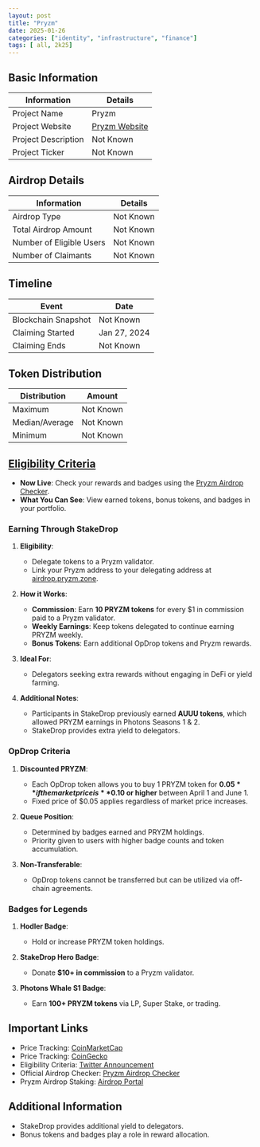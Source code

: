 ```yaml
---
layout: post
title: "Pryzm"
date: 2025-01-26
categories: ["identity", "infrastructure", "finance"]
tags: [ all, 2k25]
---
```

## Basic Information
| Information         | Details |
|---------------------|---------|
| Project Name       | Pryzm   |
| Project Website    | [Pryzm Website](link) |
| Project Description | Not Known |
| Project Ticker     | Not Known |

## Airdrop Details
| Information           | Details |
|-----------------------|---------|
| Airdrop Type         | Not Known |
| Total Airdrop Amount | Not Known |
| Number of Eligible Users | Not Known |
| Number of Claimants  | Not Known |

## Timeline
| Event                | Date |
|----------------------|------|
| Blockchain Snapshot  | Not Known |
| Claiming Started     | Jan 27, 2024 |
| Claiming Ends        | Not Known |

## Token Distribution
| Distribution | Amount |
|-------------|--------|
| Maximum     | Not Known |
| Median/Average | Not Known |
| Minimum     | Not Known |

## [Eligibility Criteria](https://x.com/Pryzm_Zone/status/1884030239619051930)
- **Now Live**: Check your rewards and badges using the [Pryzm Airdrop Checker](https://app.pryzm.zone/portfolio).
- **What You Can See**: View earned tokens, bonus tokens, and badges in your portfolio.

### Earning Through StakeDrop
1. **Eligibility**:
   - Delegate tokens to a Pryzm validator.
   - Link your Pryzm address to your delegating address at [airdrop.pryzm.zone](https://airdrop.pryzm.zone).

2. **How it Works**:
   - **Commission**: Earn **10 PRYZM tokens** for every $1 in commission paid to a Pryzm validator.
   - **Weekly Earnings**: Keep tokens delegated to continue earning PRYZM weekly.
   - **Bonus Tokens**: Earn additional OpDrop tokens and Pryzm rewards.

3. **Ideal For**:
   - Delegators seeking extra rewards without engaging in DeFi or yield farming.

4. **Additional Notes**:
   - Participants in StakeDrop previously earned **AUUU tokens**, which allowed PRYZM earnings in Photons Seasons 1 & 2.
   - StakeDrop provides extra yield to delegators.

### OpDrop Criteria
1. **Discounted PRYZM**:
   - Each OpDrop token allows you to buy 1 PRYZM token for **$0.05** if the market price is **$0.10 or higher** between April 1 and June 1.
   - Fixed price of $0.05 applies regardless of market price increases.

2. **Queue Position**:
   - Determined by badges earned and PRYZM holdings.
   - Priority given to users with higher badge counts and token accumulation.

3. **Non-Transferable**:
   - OpDrop tokens cannot be transferred but can be utilized via off-chain agreements.

### Badges for Legends
1. **Hodler Badge**:
   - Hold or increase PRYZM token holdings.

2. **StakeDrop Hero Badge**:
   - Donate **$10+ in commission** to a Pryzm validator.

3. **Photons Whale S1 Badge**:
   - Earn **100+ PRYZM tokens** via LP, Super Stake, or trading.

## Important Links
- Price Tracking: [CoinMarketCap](https://coinmarketcap.com/currencies/)
- Price Tracking: [CoinGecko](https://www.coingecko.com/en/coins/)
- Eligibility Criteria: [Twitter Announcement](https://x.com/Pryzm_Zone/status/1884030239619051930)
- Official Airdrop Checker: [Pryzm Airdrop Checker](https://app.pryzm.zone/portfolio)
- Pryzm Airdrop Staking: [Airdrop Portal](https://airdrop.pryzm.zone)

## Additional Information
- StakeDrop provides additional yield to delegators.
- Bonus tokens and badges play a role in reward allocation.